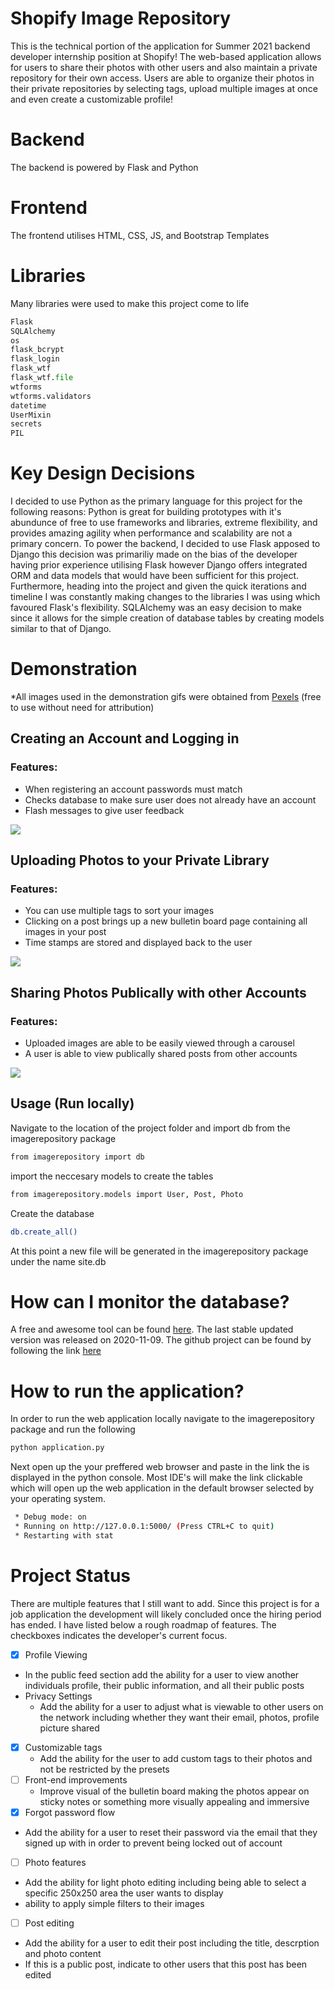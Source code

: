# Shopify Image Repository
This is the technical portion of the application for Summer 2021 backend developer internship position at Shopify! The web-based application allows for users to share their photos with other users and also maintain a private repository for their own access. Users are able to organize their photos in their private repositories by selecting tags, upload multiple images at once and even create a customizable profile!

# Backend
The backend is powered by Flask and Python

# Frontend
The frontend utilises HTML, CSS, JS, and Bootstrap Templates

# Libraries
Many libraries were used to make this project come to life

```python
Flask
SQLAlchemy
os
flask_bcrypt
flask_login
flask_wtf
flask_wtf.file
wtforms
wtforms.validators
datetime
UserMixin
secrets
PIL
```

# Key Design Decisions

I decided to use Python as the primary language for this project for the following reasons: Python is great for building prototypes with it's abundunce of free to use frameworks and libraries, extreme flexibility, and provides amazing agility when performance and scalability are not a primary concern. To power the backend, I decided to use Flask apposed to Django this decision was primariliy made on the bias of the developer having prior experience utilising Flask however Django offers integrated ORM and data models that would have been sufficient for this project. Furthermore, heading into the project and given the quick iterations and timeline I was constantly making changes to the libraries I was using which favoured Flask's flexibility. SQLAlchemy was an easy decision to make since it allows for the simple creation of database tables by creating models similar to that of Django.

# Demonstration
*All images used in the demonstration gifs were obtained from [Pexels](https://www.pexels.com/license/) (free to use without need for attribution)

## Creating an Account and Logging in

### Features:

* When registering an account passwords must match
* Checks database to make sure user does not already have an account
* Flash messages to give user feedback

![](./Markdown/CreateAccountLogin.gif)

## Uploading Photos to your Private Library

### Features:

* You can use multiple tags to sort your images
* Clicking on a post brings up a new bulletin board page containing all images in your post
* Time stamps are stored and displayed back to the user

![](./Markdown/PostAndViewPrivate.gif)

## Sharing Photos Publically with other Accounts

### Features:

* Uploaded images are able to be easily viewed through a carousel
* A user is able to view publically shared posts from other accounts

![](./Markdown/SharePosts.gif)

## Usage (Run locally)

Navigate to the location of the project folder and import db from the imagerepository package

```bash
from imagerepository import db
```

import the neccesary models to create the tables

```bash
from imagerepository.models import User, Post, Photo
```

Create the database

```bash
db.create_all()
```
At this point a new file will be generated in the imagerepository package under the name site.db

# How can I monitor the database?
A free and awesome tool can be found [here](https://sqlitebrowser.org/). The last stable updated version was released on 2020-11-09. The github project can be found by following the link [here](https://github.com/sqlitebrowser/sqlitebrowser)


# How to run the application?
In order to run the web application locally navigate to the imagerepository package and run the following

```bash
python application.py
```
Next open up the your preffered web browser and paste in the link the is displayed in the python console. Most IDE's will make the link clickable which will open up the web application in the default browser selected by your operating system.

```bash
 * Debug mode: on
 * Running on http://127.0.0.1:5000/ (Press CTRL+C to quit)
 * Restarting with stat
```

# Project Status
There are multiple features that I still want to add. Since this project is for a job application the development will likely concluded once the hiring period has ended. I have listed below a rough roadmap of features. The checkboxes indicates the developer's current focus.

 - [x] Profile Viewing
  * In the public feed section add the ability for a user to view another individuals profile, their public information, and all their public posts
  * Privacy Settings
    * Add the ability for a user to adjust what is viewable to other users on the network including whether they want their email, photos, profile picture shared
- [x] Customizable tags
  * Add the ability for the user to add custom tags to their photos and not be restricted by the presets
- [ ] Front-end improvements
  * Improve visual of the bulletin board making the photos appear on sticky notes or something more visually appealing and immersive
 - [x] Forgot password flow
  * Add the ability for a user to reset their password via the email that they signed up with in order to prevent being locked out of account
 - [ ] Photo features
  * Add the ability for light photo editing including being able to select a specific 250x250 area the user wants to display
  * ability to apply simple filters to their images
 - [ ] Post editing
  * Add the ability for a user to edit their post including the title, descrption and photo content
  * If this is a public post, indicate to other users that this post has been edited

